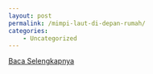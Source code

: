 ```yaml
---
layout: post
permalink: /mimpi-laut-di-depan-rumah/
categories:
    - Uncategorized
---
```


[Baca Selengkapnya](/02)